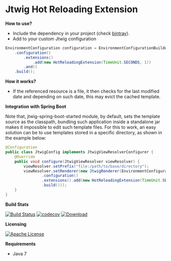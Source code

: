 # Jtwig Hot Reloading Extension

**How to use?**

- Include the dependency in your project (check [bintray](https://bintray.com/jtwig/maven/jtwig-hot-reloading-extension/_latestVersion)).
- Add to your custom Jtwig configuration

```java
EnvironmentConfiguration configuration = EnvironmentConfigurationBuilder
    .configuration()
        .extensions()
            .add(new HotReloadingExtension(TimeUnit.SECONDS, 1))
        .and()
    .build();
```

**How it works?**

- If the referenced resource is a file, it then checks for the last modified date and depending on such date, this may evict the cached template.


**Integration with Spring Boot**

Note that, jtwig-spring-boot-started module, by default, sets the template source as the classpath, bundling such application inside a standalone jar makes it impossible to edit such template files. 
For this to work, an easy solution can be to use templates stored in a specific directory, as shown in the example below:

```java
@Configuration
public class JtwigConfig implements JtwigViewResolverConfigurer {
    @Override
    public void configure(JtwigViewResolver viewResolver) {
        viewResolver.setPrefix("file:/path/to/base/directory");
        viewResolver.setRenderer(new JtwigRenderer(EnvironmentConfigurationBuilder
                .configuration()
                .extensions().add(new HotReloadingExtension(TimeUnit.SECONDS, 1)).and()
                .build()));
    }
}
```

**Build Stats**

[![Build Status](https://travis-ci.org/jtwig/jtwig-hot-reloading-extension.svg?branch=master)](https://travis-ci.org/jtwig/jtwig-hot-reloading-extension)
[![codecov](https://codecov.io/gh/jtwig/jtwig-hot-reloading-extension/branch/master/graph/badge.svg)](https://codecov.io/gh/jtwig/jtwig-hot-reloading-extension)
[![Download](https://api.bintray.com/packages/jtwig/maven/jtwig-hot-reloading-extension/images/download.svg) ](https://bintray.com/jtwig/maven/jtwig-hot-reloading-extension/_latestVersion)

**Licensing**

[![Apache License](https://img.shields.io/hexpm/l/plug.svg?maxAge=2592000)]()

**Requirements**

- Java 7
